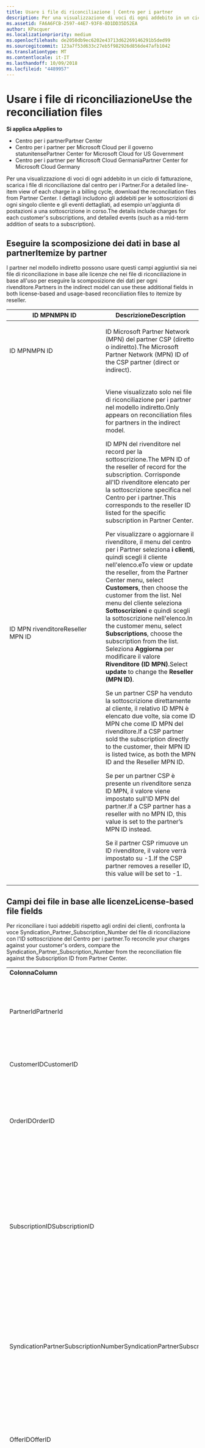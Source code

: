 ```yaml
---
title: Usare i file di riconciliazione | Centro per i partner
description: Per una visualizzazione di voci di ogni addebito in un ciclo di fatturazione, scarica i file di riconciliazione dal centro per i Partner.
ms.assetid: FA6A6FCB-2597-44E7-93F8-8D1DD35D52EA
author: KPacquer
ms.localizationpriority: medium
ms.openlocfilehash: de2050db9ec6202e43713d62269146291b5ded99
ms.sourcegitcommit: 123a7f53d633c27eb5f982926d856de47afb1042
ms.translationtype: MT
ms.contentlocale: it-IT
ms.lasthandoff: 10/09/2018
ms.locfileid: "4489957"
---
```

# <a name="use-the-reconciliation-files"></a><span data-ttu-id="26a93-103">Usare i file di riconciliazione</span><span class="sxs-lookup"><span data-stu-id="26a93-103">Use the reconciliation files</span></span>

**<span data-ttu-id="26a93-104">Si applica a</span><span class="sxs-lookup"><span data-stu-id="26a93-104">Applies to</span></span>**

-  <span data-ttu-id="26a93-105">Centro per i partner</span><span class="sxs-lookup"><span data-stu-id="26a93-105">Partner Center</span></span>
-  <span data-ttu-id="26a93-106">Centro per i partner per Microsoft Cloud per il governo statunitense</span><span class="sxs-lookup"><span data-stu-id="26a93-106">Partner Center for Microsoft Cloud for US Government</span></span>
-  <span data-ttu-id="26a93-107">Centro per i partner per Microsoft Cloud Germania</span><span class="sxs-lookup"><span data-stu-id="26a93-107">Partner Center for Microsoft Cloud Germany</span></span>

<span data-ttu-id="26a93-108">Per una visualizzazione di voci di ogni addebito in un ciclo di fatturazione, scarica i file di riconciliazione dal centro per i Partner.</span><span class="sxs-lookup"><span data-stu-id="26a93-108">For a detailed line-item view of each charge in a billing cycle, download the reconciliation files from Partner Center.</span></span> <span data-ttu-id="26a93-109">I dettagli includono gli addebiti per le sottoscrizioni di ogni singolo cliente e gli eventi dettagliati, ad esempio un'aggiunta di postazioni a una sottoscrizione in corso.</span><span class="sxs-lookup"><span data-stu-id="26a93-109">The details include charges for each customer's subscriptions, and detailed events (such as a mid-term addition of seats to a subscription).</span></span>

## <a href="" id="itemizebypartner"></a><span data-ttu-id="26a93-110">Eseguire la scomposizione dei dati in base al partner</span><span class="sxs-lookup"><span data-stu-id="26a93-110">Itemize by partner</span></span>


<span data-ttu-id="26a93-111">I partner nel modello indiretto possono usare questi campi aggiuntivi sia nei file di riconciliazione in base alle licenze che nei file di riconciliazione in base all'uso per eseguire la scomposizione dei dati per ogni rivenditore.</span><span class="sxs-lookup"><span data-stu-id="26a93-111">Partners in the indirect model can use these additional fields in both license-based and usage-based reconciliation files to itemize by reseller.</span></span>

<table>
<colgroup>
<col width="50%" />
<col width="50%" />
</colgroup>
<thead>
<tr class="header">
<th><span data-ttu-id="26a93-112">ID MPN</span><span class="sxs-lookup"><span data-stu-id="26a93-112">MPN ID</span></span></th>
<th><span data-ttu-id="26a93-113">Descrizione</span><span class="sxs-lookup"><span data-stu-id="26a93-113">Description</span></span></th>
</tr>
</thead>
<tbody>
<tr class="odd">
<td><span data-ttu-id="26a93-114">ID MPN</span><span class="sxs-lookup"><span data-stu-id="26a93-114">MPN ID</span></span></td>
<td><p><span data-ttu-id="26a93-115">ID Microsoft Partner Network (MPN) del partner CSP (diretto o indiretto).</span><span class="sxs-lookup"><span data-stu-id="26a93-115">The Microsoft Partner Network (MPN) ID of the CSP partner (direct or indirect).</span></span></p></td>
</tr>
<tr class="even">
<td><span data-ttu-id="26a93-116">ID MPN rivenditore</span><span class="sxs-lookup"><span data-stu-id="26a93-116">Reseller MPN ID</span></span></td>
<td><p><span data-ttu-id="26a93-117">Viene visualizzato solo nei file di riconciliazione per i partner nel modello indiretto.</span><span class="sxs-lookup"><span data-stu-id="26a93-117">Only appears on reconciliation files for partners in the indirect model.</span></span></p>
<p><span data-ttu-id="26a93-118">ID MPN del rivenditore nel record per la sottoscrizione.</span><span class="sxs-lookup"><span data-stu-id="26a93-118">The MPN ID of the reseller of record for the subscription.</span></span> <span data-ttu-id="26a93-119">Corrisponde all'ID rivenditore elencato per la sottoscrizione specifica nel Centro per i partner.</span><span class="sxs-lookup"><span data-stu-id="26a93-119">This corresponds to the reseller ID listed for the specific subscription in Partner Center.</span></span></p>
<p><span data-ttu-id="26a93-120">Per visualizzare o aggiornare il rivenditore, il menu del centro per i Partner seleziona <strong>i clienti</strong>, quindi scegli il cliente nell'elenco.</span><span class="sxs-lookup"><span data-stu-id="26a93-120">eTo view or update the reseller, from the Partner Center menu, select <strong>Customers</strong>, then choose the customer from the list.</span></span> <span data-ttu-id="26a93-121">Nel menu del cliente seleziona <strong>Sottoscrizioni</strong> e quindi scegli la sottoscrizione nell'elenco.</span><span class="sxs-lookup"><span data-stu-id="26a93-121">In the customer menu, select <strong>Subscriptions</strong>, choose the subscription from the list.</span></span> <span data-ttu-id="26a93-122">Seleziona <strong>Aggiorna</strong> per modificare il valore <strong>Rivenditore (ID MPN)</strong>.</span><span class="sxs-lookup"><span data-stu-id="26a93-122">Select <strong>update</strong> to change the <strong>Reseller (MPN ID)</strong>.</span></span></p>
<p><span data-ttu-id="26a93-123">Se un partner CSP ha venduto la sottoscrizione direttamente al cliente, il relativo ID MPN è elencato due volte, sia come ID MPN che come ID MPN del rivenditore.</span><span class="sxs-lookup"><span data-stu-id="26a93-123">If a CSP partner sold the subscription directly to the customer, their MPN ID is listed twice, as both the MPN ID and the Reseller MPN ID.</span></span></p>
<p><span data-ttu-id="26a93-124">Se per un partner CSP è presente un rivenditore senza ID MPN, il valore viene impostato sull'ID MPN del partner.</span><span class="sxs-lookup"><span data-stu-id="26a93-124">If a CSP partner has a reseller with no MPN ID, this value is set to the partner’s MPN ID instead.</span></span></p>
<p><span data-ttu-id="26a93-125">Se il partner CSP rimuove un ID rivenditore, il valore verrà impostato su -1.</span><span class="sxs-lookup"><span data-stu-id="26a93-125">If the CSP partner removes a reseller ID, this value will be set to -1.</span></span></p></td>
</tr>
</tbody>
</table>

 

## <a href="" id="licensebasedfiles"></a> <span data-ttu-id="26a93-126">Campi dei file in base alle licenze</span><span class="sxs-lookup"><span data-stu-id="26a93-126">License-based file fields</span></span>


<span data-ttu-id="26a93-127">Per riconciliare i tuoi addebiti rispetto agli ordini dei clienti, confronta la voce Syndication\_Partner\_Subscription\_Number del file di riconciliazione con l'ID sottoscrizione del Centro per i partner.</span><span class="sxs-lookup"><span data-stu-id="26a93-127">To reconcile your charges against your customer's orders, compare the Syndication\_Partner\_Subscription\_Number from the reconciliation file against the Subscription ID from Partner Center.</span></span>

<table>
<colgroup>
<col width="33%" />
<col width="33%" />
<col width="33%" />
</colgroup>
<tbody>
<tr class="odd">
<td><strong><span data-ttu-id="26a93-128">Colonna</span><span class="sxs-lookup"><span data-stu-id="26a93-128">Column</span></span></strong></td>
<td><strong><span data-ttu-id="26a93-129">Descrizione</span><span class="sxs-lookup"><span data-stu-id="26a93-129">Description</span></span></strong></td>
<td><strong><span data-ttu-id="26a93-130">Valore di esempio</span><span class="sxs-lookup"><span data-stu-id="26a93-130">Sample Value</span></span></strong></td>
</tr>
<tr class="even">
<td><span data-ttu-id="26a93-131">PartnerId</span><span class="sxs-lookup"><span data-stu-id="26a93-131">PartnerId</span></span></td>
<td><p><span data-ttu-id="26a93-132">Identificatore univoco per un'entità di fatturazione specifica, in formato GUID.</span><span class="sxs-lookup"><span data-stu-id="26a93-132">Unique identifier for a specific billing entity, in GUID format.</span></span> <span data-ttu-id="26a93-133">Non è necessario per la riconciliazione, ma può risultare utile.</span><span class="sxs-lookup"><span data-stu-id="26a93-133">Not required for reconciliation, however may be useful information.</span></span> <span data-ttu-id="26a93-134">È lo stesso per tutte le righe.</span><span class="sxs-lookup"><span data-stu-id="26a93-134">Same in all rows.</span></span></p></td>
<td><span data-ttu-id="26a93-135">8ddd03642-test-test-test-46b58d356b4e</span><span class="sxs-lookup"><span data-stu-id="26a93-135">8ddd03642-test-test-test-46b58d356b4e</span></span></td>
</tr>
<tr class="odd">
<td><span data-ttu-id="26a93-136">CustomerID</span><span class="sxs-lookup"><span data-stu-id="26a93-136">CustomerID</span></span></td>
<td><p><span data-ttu-id="26a93-137">ID Microsoft univoco, in formato GUID, usato per identificare il cliente.</span><span class="sxs-lookup"><span data-stu-id="26a93-137">Unique Microsoft ID, in GUID format, used to identify the customer.</span></span></p></td>
<td><span data-ttu-id="26a93-138">12ABCD34-001A-BCD2-987C-3210ABCD5678</span><span class="sxs-lookup"><span data-stu-id="26a93-138">12ABCD34-001A-BCD2-987C-3210ABCD5678</span></span></td>
</tr>
<tr class="even">
<td><span data-ttu-id="26a93-139">OrderID</span><span class="sxs-lookup"><span data-stu-id="26a93-139">OrderID</span></span></td>
<td><p><span data-ttu-id="26a93-140">Identificatore univoco di un ordine nella piattaforma di fatturazione Microsoft.</span><span class="sxs-lookup"><span data-stu-id="26a93-140">Unique identifier for an order in the Microsoft billing platform.</span></span> <span data-ttu-id="26a93-141">Può essere utile per identificare l'ordine quando viene contattato il supporto tecnico, ma non per la riconciliazione.</span><span class="sxs-lookup"><span data-stu-id="26a93-141">May be useful to identify the order when contacting support but not for reconciliation.</span></span></p></td>
<td><span data-ttu-id="26a93-142">566890604832738111</span><span class="sxs-lookup"><span data-stu-id="26a93-142">566890604832738111</span></span></td>
</tr>
<tr class="odd">
<td><span data-ttu-id="26a93-143">SubscriptionID</span><span class="sxs-lookup"><span data-stu-id="26a93-143">SubscriptionID</span></span></td>
<td><p><span data-ttu-id="26a93-144">Identificatore univoco di una sottoscrizione nella piattaforma di fatturazione Microsoft.</span><span class="sxs-lookup"><span data-stu-id="26a93-144">Unique identifier for a subscription in the Microsoft billing platform.</span></span> <span data-ttu-id="26a93-145">Può essere utile per identificare la sottoscrizione quando viene contattato il supporto tecnico, ma non per la riconciliazione.</span><span class="sxs-lookup"><span data-stu-id="26a93-145">May be useful to identify the subscription when contacting support but not for reconciliation.</span></span></p>
<p><span data-ttu-id="26a93-146">Non corrisponde all'ID sottoscrizione nella console di amministrazione dei partner.</span><span class="sxs-lookup"><span data-stu-id="26a93-146">This is not the same as the Subscription ID on the Partner Admin Console.</span></span> <span data-ttu-id="26a93-147">Vedi Syndication_Partner_Subscription_Number.</span><span class="sxs-lookup"><span data-stu-id="26a93-147">Please see Syndication_Partner_Subscription_Number.</span></span></p></td>
<td><span data-ttu-id="26a93-148">usCBMgAAAAAAAAIA</span><span class="sxs-lookup"><span data-stu-id="26a93-148">usCBMgAAAAAAAAIA</span></span></td>
</tr>
<tr class="even">
<td><span data-ttu-id="26a93-149">SyndicationPartnerSubscriptionNumber</span><span class="sxs-lookup"><span data-stu-id="26a93-149">SyndicationPartnerSubscriptionNumber</span></span></td>
<td><p><span data-ttu-id="26a93-150">Identificatore univoco per le sottoscrizioni.</span><span class="sxs-lookup"><span data-stu-id="26a93-150">Unique identifier for subscriptions.</span></span> <span data-ttu-id="26a93-151">Un cliente può avere più sottoscrizioni per lo stesso piano, quindi questa informazione è importante per l'analisi di un file di riconciliazione.</span><span class="sxs-lookup"><span data-stu-id="26a93-151">A customer can have multiple subscriptions for the same plan, so this is important for reconciliation file analysis.</span></span></p>
<p><span data-ttu-id="26a93-152">Questo campo è associato all'ID sottoscrizione nella console di amministrazione dei partner.</span><span class="sxs-lookup"><span data-stu-id="26a93-152">This field maps to the Subscription ID in the Partner Admin Console.</span></span></p></td>
<td><span data-ttu-id="26a93-153">fb977ab5-test-test-test-24c8d9591708</span><span class="sxs-lookup"><span data-stu-id="26a93-153">fb977ab5-test-test-test-24c8d9591708</span></span></td>
</tr>
<tr class="odd">
<td><span data-ttu-id="26a93-154">OfferID</span><span class="sxs-lookup"><span data-stu-id="26a93-154">OfferID</span></span></td>
<td><p><span data-ttu-id="26a93-155">ID univoco dell'offerta.</span><span class="sxs-lookup"><span data-stu-id="26a93-155">Unique offer ID.</span></span> <span data-ttu-id="26a93-156">ID dell'offerta standard in base al listino prezzi.</span><span class="sxs-lookup"><span data-stu-id="26a93-156">Standard offer ID as per price list.</span></span></p>
<p><span data-ttu-id="26a93-157"><b>Nota</b>: questo valore non corrisponde all'ID dell'offerta dal listino prezzi.</span><span class="sxs-lookup"><span data-stu-id="26a93-157"><b>Note</b>: This value does not match Offer ID from the price list.</span></span> <span data-ttu-id="26a93-158">Vedi DurableOfferID di seguito.</span><span class="sxs-lookup"><span data-stu-id="26a93-158">See DurableOfferID below.</span></span></p></td>
<td><span data-ttu-id="26a93-159">FE616D64-E9A8-40EF-843F-152E9BBEF3D1</span><span class="sxs-lookup"><span data-stu-id="26a93-159">FE616D64-E9A8-40EF-843F-152E9BBEF3D1</span></span></td>
</tr>
<tr class="even">
<td><span data-ttu-id="26a93-160">DurableOfferID</span><span class="sxs-lookup"><span data-stu-id="26a93-160">DurableOfferID</span></span></td>
<td><p><span data-ttu-id="26a93-161">ID dell'offerta durevole univoco, come definito nel listino prezzi.</span><span class="sxs-lookup"><span data-stu-id="26a93-161">Unique durable offer ID, as defined in the price list.</span></span></p>
<p><span data-ttu-id="26a93-162"><b>Nota</b>: questo valore corrisponde all'ID offerta dal listino prezzi.</span><span class="sxs-lookup"><span data-stu-id="26a93-162"><b>Note</b>: This value matches the Offer ID from the price list.</span></span></p></td>
<td><span data-ttu-id="26a93-163">1017D7F3-6D7F-4BFA-BDD8-79BC8F104E0C</span><span class="sxs-lookup"><span data-stu-id="26a93-163">1017D7F3-6D7F-4BFA-BDD8-79BC8F104E0C</span></span></td>
</tr>
<tr class="odd">
<td><span data-ttu-id="26a93-164">OfferName</span><span class="sxs-lookup"><span data-stu-id="26a93-164">OfferName</span></span></td>
<td><p><span data-ttu-id="26a93-165">Nome dell'offerta di servizio acquistata dal cliente, come definito nel listino prezzi.</span><span class="sxs-lookup"><span data-stu-id="26a93-165">The name of the service offering purchased by the customer, as defined in the price list.</span></span></p></td>
<td><span data-ttu-id="26a93-166">Microsoft Office 365 (Piano E3)</span><span class="sxs-lookup"><span data-stu-id="26a93-166">Microsoft Office 365 (Plan E3)</span></span></td>
</tr>
<tr class="even">
<td><span data-ttu-id="26a93-167">SubscriptionStartDate</span><span class="sxs-lookup"><span data-stu-id="26a93-167">SubscriptionStartDate</span></span></td>
<td><p><span data-ttu-id="26a93-168">Data di inizio della sottoscrizione, impostata sul giorno successivo a quello in cui è stato inviato l'ordine.</span><span class="sxs-lookup"><span data-stu-id="26a93-168">The subscription start date, set to the day after the order is submitted.</span></span> <span data-ttu-id="26a93-169">Verificando la data di inizio della sottoscrizione insieme alla data di fine, puoi determinare se il cliente è ancora nel primo anno della sottoscrizione o se la sottoscrizione è stata rinnovata per l'anno successivo.</span><span class="sxs-lookup"><span data-stu-id="26a93-169">By looking at the subscription start date in conjunction with the end date, you can determine if the customer is still within the first year of the subscription or if the subscription has been renewed for the following year.</span></span></p>
<p><span data-ttu-id="26a93-170">L'ora indicata è sempre l'inizio della giornata, le 0:00.</span><span class="sxs-lookup"><span data-stu-id="26a93-170">The time is always the beginning of the day, 0:00.</span></span></p></td>
<td><span data-ttu-id="26a93-171">2/1/2015 0:00</span><span class="sxs-lookup"><span data-stu-id="26a93-171">2/1/2015 0:00</span></span></td>
</tr>
<tr class="odd">
<td><span data-ttu-id="26a93-172">SubscriptionEndDate</span><span class="sxs-lookup"><span data-stu-id="26a93-172">SubscriptionEndDate</span></span></td>
<td><p><span data-ttu-id="26a93-173">Data di fine della sottoscrizione: 12 mesi + x giorni dopo la data di inizio (per allineare con la data di fatturazione del partner) o 12 mesi dalla data di rinnovo.</span><span class="sxs-lookup"><span data-stu-id="26a93-173">The subscription end date: 12 months + x days after start date (to align with partner billing date) or 12 months from renewal date.</span></span></p>
<p><span data-ttu-id="26a93-174">In fase di rinnovo, i prezzi vengono aggiornati rispetto al listino prezzi corrente.</span><span class="sxs-lookup"><span data-stu-id="26a93-174">At renewal, prices are updated to the current price list.</span></span> <span data-ttu-id="26a93-175">È possibile che venga richiesta una comunicazione con il cliente prima del rinnovo automatico.</span><span class="sxs-lookup"><span data-stu-id="26a93-175">Customer communication may be required in advance of automated renewal.</span></span></p>
<p><span data-ttu-id="26a93-176">L'ora indicata è sempre l'inizio della giornata, le 0:00.</span><span class="sxs-lookup"><span data-stu-id="26a93-176">The time is always the beginning of the day, 0:00.</span></span></p></td>
<td><span data-ttu-id="26a93-177">2/1/2015 0:00</span><span class="sxs-lookup"><span data-stu-id="26a93-177">2/1/2015 0:00</span></span></td>
</tr>
<tr class="even">
<td><span data-ttu-id="26a93-178">ChargeStartDate</span><span class="sxs-lookup"><span data-stu-id="26a93-178">ChargeStartDate</span></span></td>
<td><p><span data-ttu-id="26a93-179">Giorno di inizio degli addebiti.</span><span class="sxs-lookup"><span data-stu-id="26a93-179">Start day of the charges.</span></span></p>
<p><span data-ttu-id="26a93-180">Quando un cliente cambia il numero di postazioni, questo valore viene usato per calcolare gli addebiti per giorno (calcolo proporzionale).</span><span class="sxs-lookup"><span data-stu-id="26a93-180">When a customer changes seat numbers, this number is used to calculate per-day (pro-rata) charges.</span></span></p>
<p><span data-ttu-id="26a93-181">L'ora indicata è sempre l'inizio della giornata, le 0:00.</span><span class="sxs-lookup"><span data-stu-id="26a93-181">The time is always the beginning of the day, 0:00.</span></span></p></td>
<td><span data-ttu-id="26a93-182">2/1/2015 0:00</span><span class="sxs-lookup"><span data-stu-id="26a93-182">2/1/2015 0:00</span></span></td>
</tr>
<tr class="odd">
<td><span data-ttu-id="26a93-183">ChargeEndDate</span><span class="sxs-lookup"><span data-stu-id="26a93-183">ChargeEndDate</span></span></td>
<td><p><span data-ttu-id="26a93-184">Giorno di fine degli addebiti.</span><span class="sxs-lookup"><span data-stu-id="26a93-184">End day of the charges.</span></span></p>
<p><span data-ttu-id="26a93-185">Quando un cliente cambia il numero di postazioni, questo valore viene usato per calcolare gli addebiti per giorno (calcolo proporzionale).</span><span class="sxs-lookup"><span data-stu-id="26a93-185">When a customer changes seat numbers, this number is used to calculate per-day (pro-rata) charges.</span></span></p>
<p><span data-ttu-id="26a93-186">L'ora indicata è sempre la fine della giornata, le 23:59.</span><span class="sxs-lookup"><span data-stu-id="26a93-186">The time is always the end of the day, 23:59.</span></span></p></td>
<td><span data-ttu-id="26a93-187">2/28/2015 23:59</span><span class="sxs-lookup"><span data-stu-id="26a93-187">2/28/2015 23:59</span></span></td>
</tr>
<tr class="even">
<td><span data-ttu-id="26a93-188">ChargeType</span><span class="sxs-lookup"><span data-stu-id="26a93-188">ChargeType</span></span></td>
<td><p><span data-ttu-id="26a93-189">Tipo di addebito o rettifica.</span><span class="sxs-lookup"><span data-stu-id="26a93-189">The type of charge or adjustment.</span></span> <span data-ttu-id="26a93-190">Vedi <a href="#charge_types">Mapping degli addebiti tra una fattura e il file di riconciliazione</a></span><span class="sxs-lookup"><span data-stu-id="26a93-190">See <a href="#charge_types">Mapping charges between an invoice and the reconciliation file</a></span></span></p></td>
<td><p><span data-ttu-id="26a93-191">Vedi <a href="#charge_types">Mapping degli addebiti tra una fattura e il file di riconciliazione</a></span><span class="sxs-lookup"><span data-stu-id="26a93-191">See <a href="#charge_types">Mapping charges between an invoice and the reconciliation file</a></span></span></p></td>
</tr>
<tr class="odd">
<td><span data-ttu-id="26a93-192">UnitPrice</span><span class="sxs-lookup"><span data-stu-id="26a93-192">UnitPrice</span></span></td>
<td><p><span data-ttu-id="26a93-193">Prezzo per postazione, come pubblicato nel listino prezzi al momento dell'acquisto.</span><span class="sxs-lookup"><span data-stu-id="26a93-193">Price per seat, as published in the pricelist at the time of purchase.</span></span> <span data-ttu-id="26a93-194">Verifica che corrisponda alle informazioni archiviate nel tuo sistema di fatturazione durante la riconciliazione.</span><span class="sxs-lookup"><span data-stu-id="26a93-194">Ensure this matches the information stored in your billing system during reconciliation.</span></span></p></td>
<td><span data-ttu-id="26a93-195">6.82</span><span class="sxs-lookup"><span data-stu-id="26a93-195">6.82</span></span></td>
</tr>
<tr class="even">
<td><span data-ttu-id="26a93-196">Quantity</span><span class="sxs-lookup"><span data-stu-id="26a93-196">Quantity</span></span></td>
<td><p><span data-ttu-id="26a93-197">Numero di postazioni.</span><span class="sxs-lookup"><span data-stu-id="26a93-197">Number of seats.</span></span> <span data-ttu-id="26a93-198">Verifica che corrisponda alle informazioni archiviate nel tuo sistema di fatturazione durante la riconciliazione.</span><span class="sxs-lookup"><span data-stu-id="26a93-198">Ensure this matches the information stored in your billing system during reconciliation.</span></span></p></td>
<td><span data-ttu-id="26a93-199">2</span><span class="sxs-lookup"><span data-stu-id="26a93-199">2</span></span></td>
</tr>
<tr class="odd">
<td><span data-ttu-id="26a93-200">Amount</span><span class="sxs-lookup"><span data-stu-id="26a93-200">Amount</span></span></td>
<td><p><span data-ttu-id="26a93-201">Prezzo totale per la quantità.</span><span class="sxs-lookup"><span data-stu-id="26a93-201">Total of price for quantity.</span></span> <span data-ttu-id="26a93-202">Utile per verificare che il calcolo dell'importo corrisponda al calcolo del prezzo per i clienti.</span><span class="sxs-lookup"><span data-stu-id="26a93-202">Useful to check that the amount calculation matches how you calculate this for your customers.</span></span></p></td>
<td><span data-ttu-id="26a93-203">13.32</span><span class="sxs-lookup"><span data-stu-id="26a93-203">13.32</span></span></td>
</tr>
<tr class="even">
<td><span data-ttu-id="26a93-204">TotalOtherDiscount</span><span class="sxs-lookup"><span data-stu-id="26a93-204">TotalOtherDiscount</span></span></td>
<td><p><span data-ttu-id="26a93-205">Importo dello sconto applicato a questi addebiti.</span><span class="sxs-lookup"><span data-stu-id="26a93-205">Amount of discount applied to these charges.</span></span> <span data-ttu-id="26a93-206">IUR o le nuove sottoscrizioni idonee per un incentivo contengono anche un importo di sconto in questa colonna.</span><span class="sxs-lookup"><span data-stu-id="26a93-206">IUR or new subscriptions eligible for an incentive will also contain a discount amount in this column.</span></span></p></td>
<td><span data-ttu-id="26a93-207">2.32</span><span class="sxs-lookup"><span data-stu-id="26a93-207">2.32</span></span></td>
</tr>
<tr class="odd">
<td><span data-ttu-id="26a93-208">Subtotal</span><span class="sxs-lookup"><span data-stu-id="26a93-208">Subtotal</span></span></td>
<td><p><span data-ttu-id="26a93-209">Totale al lordo delle imposte.</span><span class="sxs-lookup"><span data-stu-id="26a93-209">Total before tax.</span></span> <span data-ttu-id="26a93-210">Verifica che il subtotale corrisponda al totale previsto, in caso di sconto.</span><span class="sxs-lookup"><span data-stu-id="26a93-210">Checks that your subtotal matches your expected total, in case of a discount.</span></span></p></td>
<td><span data-ttu-id="26a93-211">11</span><span class="sxs-lookup"><span data-stu-id="26a93-211">11</span></span></td>
</tr>
<tr class="even">
<td><span data-ttu-id="26a93-212">Tax</span><span class="sxs-lookup"><span data-stu-id="26a93-212">Tax</span></span></td>
<td><p><span data-ttu-id="26a93-213">Importo totale delle imposte, in base alle leggi vigenti a livello locale e alle circostanze specifiche.</span><span class="sxs-lookup"><span data-stu-id="26a93-213">Tax amount charge, based on your market's tax rules and specific circumstances.</span></span></p></td>
<td><span data-ttu-id="26a93-214">0</span><span class="sxs-lookup"><span data-stu-id="26a93-214">0</span></span></td>
</tr>
<tr class="odd">
<td><span data-ttu-id="26a93-215">TotalForCustomer</span><span class="sxs-lookup"><span data-stu-id="26a93-215">TotalForCustomer</span></span></td>
<td><p><span data-ttu-id="26a93-216">Totale al netto delle imposte.</span><span class="sxs-lookup"><span data-stu-id="26a93-216">Total after tax.</span></span> <span data-ttu-id="26a93-217">Verifica se nella fattura sono addebitate imposte.</span><span class="sxs-lookup"><span data-stu-id="26a93-217">Checks if you are charged tax in the invoice.</span></span></p></td>
<td><span data-ttu-id="26a93-218">11</span><span class="sxs-lookup"><span data-stu-id="26a93-218">11</span></span></td>
</tr>
<tr class="even">
<td><span data-ttu-id="26a93-219">Currency</span><span class="sxs-lookup"><span data-stu-id="26a93-219">Currency</span></span></td>
<td><p><span data-ttu-id="26a93-220">Tipo di valuta.</span><span class="sxs-lookup"><span data-stu-id="26a93-220">Currency type.</span></span> <span data-ttu-id="26a93-221">Ogni entità di fatturazione ha una sola valuta.</span><span class="sxs-lookup"><span data-stu-id="26a93-221">Each billing entity has only one currency.</span></span> <span data-ttu-id="26a93-222">Verifica quando viene emessa la prima fattura e dopo qualsiasi aggiornamento importante della piattaforma di fatturazione.</span><span class="sxs-lookup"><span data-stu-id="26a93-222">Check that it matches your first invoice and then after any major billing platform update.</span></span></p></td>
<td><span data-ttu-id="26a93-223">EUR</span><span class="sxs-lookup"><span data-stu-id="26a93-223">EUR</span></span></td>
</tr>
<tr class="odd">
<td><span data-ttu-id="26a93-224">CustomerName</span><span class="sxs-lookup"><span data-stu-id="26a93-224">CustomerName</span></span></td>
<td><p><span data-ttu-id="26a93-225">Nome dell'organizzazione del cliente registrato nel Centro per i partner.</span><span class="sxs-lookup"><span data-stu-id="26a93-225">Customer's organization name as reported in Partner Center.</span></span> <span data-ttu-id="26a93-226">Molto importante per la riconciliazione della fattura con le informazioni di sistema.</span><span class="sxs-lookup"><span data-stu-id="26a93-226">This is very important for reconciling the invoice with your system information.</span></span></p></td>
<td><span data-ttu-id="26a93-227">Cliente di prova A</span><span class="sxs-lookup"><span data-stu-id="26a93-227">Test Customer A</span></span></td>
</tr>
<tr class="even">
<td><span data-ttu-id="26a93-228">MPNID</span><span class="sxs-lookup"><span data-stu-id="26a93-228">MPNID</span></span></td>
<td><p><span data-ttu-id="26a93-229">ID MPN del partner CSP</span><span class="sxs-lookup"><span data-stu-id="26a93-229">MPN ID of the CSP partner</span></span></p></td>
<td><span data-ttu-id="26a93-230">4390934</span><span class="sxs-lookup"><span data-stu-id="26a93-230">4390934</span></span></td>
</tr>
<tr class="odd">
<td><span data-ttu-id="26a93-231">ResellerMPNID</span><span class="sxs-lookup"><span data-stu-id="26a93-231">ResellerMPNID</span></span></td>
<td><p><span data-ttu-id="26a93-232">ID MPN del rivenditore nel record per la sottoscrizione.</span><span class="sxs-lookup"><span data-stu-id="26a93-232">MPN ID of the reseller of record for the subscription.</span></span> <span data-ttu-id="26a93-233">Vedi [Eseguire la scomposizione dei dati in base al partner](#itemizebypartner).</span><span class="sxs-lookup"><span data-stu-id="26a93-233">See [Itemize by partner](#itemizebypartner).</span></span></p></td>
<td><span data-ttu-id="26a93-234">4390934</span><span class="sxs-lookup"><span data-stu-id="26a93-234">4390934</span></span></td>
</tr>
<tr class="even">
<td><span data-ttu-id="26a93-235">DomainName</span><span class="sxs-lookup"><span data-stu-id="26a93-235">DomainName</span></span></td>
<td><p><span data-ttu-id="26a93-236">Nome di dominio del cliente, usato per identificare il cliente.</span><span class="sxs-lookup"><span data-stu-id="26a93-236">Customer's domain name, used to help identify the customer.</span></span> <span data-ttu-id="26a93-237">Questo campo potrebbe risultare vuoto fino al secondo ciclo di fatturazione.</span><span class="sxs-lookup"><span data-stu-id="26a93-237">This field may appear blank until the second billing cycle.</span></span></p></td>
<td><span data-ttu-id="26a93-238">example.onmicrosoft.com</span><span class="sxs-lookup"><span data-stu-id="26a93-238">example.onmicrosoft.com</span></span></td>
</tr>
<tr class="odd">
<td><span data-ttu-id="26a93-239">SubscriptionName</span><span class="sxs-lookup"><span data-stu-id="26a93-239">SubscriptionName</span></span></td>
<td><p><span data-ttu-id="26a93-240">Nome alternativo della sottoscrizione.</span><span class="sxs-lookup"><span data-stu-id="26a93-240">Subscription nickname.</span></span> <span data-ttu-id="26a93-241">Se non viene specificato alcun nome alternativo, il Centro per i partner usa l'OfferName.</span><span class="sxs-lookup"><span data-stu-id="26a93-241">If no nickname is specified, Partner Center uses the OfferName.</span></span></p></td>
<td><span data-ttu-id="26a93-242">PROGETTO ONLINE</span><span class="sxs-lookup"><span data-stu-id="26a93-242">PROJECT ONLINE</span></span></td>
</tr>
<tr class="even">
<td><span data-ttu-id="26a93-243">SubscriptionDescription</span><span class="sxs-lookup"><span data-stu-id="26a93-243">SubscriptionDescription</span></span></td>
<td><p><span data-ttu-id="26a93-244">Nome dell'offerta di servizio acquistata dal cliente, come definito nel listino prezzi.</span><span class="sxs-lookup"><span data-stu-id="26a93-244">The name of the service offering purchased by the customer, as defined in the price list.</span></span> <span data-ttu-id="26a93-245">Questo è un campo identico a Nome offerta.</span><span class="sxs-lookup"><span data-stu-id="26a93-245">(This is an identical field to Offer name).</span></span></p></td>
<td><span data-ttu-id="26a93-246">PROGETTO PREMIUM ONLINE SENZA CLIENTE PROGETTO</span><span class="sxs-lookup"><span data-stu-id="26a93-246">PROJECT ONLINE PREMIUM WITHOUT PROJECT CLIENT</span></span></td>
</tr>
</tbody>
</table>


## <a href="" id="usagebasedfiles"></a><span data-ttu-id="26a93-247">Campi dei file in base all'uso</span><span class="sxs-lookup"><span data-stu-id="26a93-247">Usage-based file fields</span></span>


<span data-ttu-id="26a93-248">Per riconciliare i tuoi addebiti in base all'uso da parte dei clienti, confronta i campi ResellerID/ResellerName/ResellerBillableAccount del file di riconciliazione con il nome del cliente e l'ID sottoscrizione del Centro per i partner.</span><span class="sxs-lookup"><span data-stu-id="26a93-248">To reconcile your charges against your customer's usage, compare the ResellerID/ResellerName/ResellerBillableAccount from the reconciliation file, the customer name, and the Subscription ID from Partner Center.</span></span>

<span data-ttu-id="26a93-249">I campi seguenti illustrano quali servizi sono stati usati e la tariffa.</span><span class="sxs-lookup"><span data-stu-id="26a93-249">The following fields explain which services were used and the rate.</span></span>

<table>
<colgroup>
<col width="33%" />
<col width="33%" />
<col width="33%" />
</colgroup>
<tbody>
<tr class="odd">
<td><strong><span data-ttu-id="26a93-250">Colonna</span><span class="sxs-lookup"><span data-stu-id="26a93-250">Column</span></span></strong></td>
<td><strong><span data-ttu-id="26a93-251">Descrizione</span><span class="sxs-lookup"><span data-stu-id="26a93-251">Description</span></span></strong></td>
<td><strong><span data-ttu-id="26a93-252">Valore di esempio</span><span class="sxs-lookup"><span data-stu-id="26a93-252">Sample value</span></span></strong></td>
</tr>
<tr class="even">
<td><span data-ttu-id="26a93-253">PartnerID</span><span class="sxs-lookup"><span data-stu-id="26a93-253">PartnerID</span></span></td>
<td><p><span data-ttu-id="26a93-254">ID del partner, in formato GUID.</span><span class="sxs-lookup"><span data-stu-id="26a93-254">Partner ID, in GUID format.</span></span></p></td>
<td><span data-ttu-id="26a93-255">DA41BC5F-C52D-4464-8A8D-8C8DCC43503B</span><span class="sxs-lookup"><span data-stu-id="26a93-255">DA41BC5F-C52D-4464-8A8D-8C8DCC43503B</span></span></td>
</tr>
<tr class="odd">
<td><span data-ttu-id="26a93-256">PartnerName</span><span class="sxs-lookup"><span data-stu-id="26a93-256">PartnerName</span></span></td>
<td><p><span data-ttu-id="26a93-257">Nome partner.</span><span class="sxs-lookup"><span data-stu-id="26a93-257">Partner Name.</span></span></p></td>
<td><span data-ttu-id="26a93-258">Acme Incorporated</span><span class="sxs-lookup"><span data-stu-id="26a93-258">Acme Incorporated</span></span></td>
</tr>
<tr class="even">
<td><span data-ttu-id="26a93-259">PartnerBillableAccountID</span><span class="sxs-lookup"><span data-stu-id="26a93-259">PartnerBillableAccountID</span></span></td>
<td><p><span data-ttu-id="26a93-260">ID account partner.</span><span class="sxs-lookup"><span data-stu-id="26a93-260">Partner Account ID.</span></span></p></td>
<td><span data-ttu-id="26a93-261">1010578050</span><span class="sxs-lookup"><span data-stu-id="26a93-261">1010578050</span></span></td>
</tr>
<tr class="odd">
<td><span data-ttu-id="26a93-262">CustomerName</span><span class="sxs-lookup"><span data-stu-id="26a93-262">CustomerName</span></span></td>
<td><p><span data-ttu-id="26a93-263">Nome dell'organizzazione del cliente registrato nel Centro per i partner.</span><span class="sxs-lookup"><span data-stu-id="26a93-263">Customer's organization name as reported in Partner Center.</span></span> <span data-ttu-id="26a93-264">Molto importante per la riconciliazione della fattura con le informazioni di sistema.</span><span class="sxs-lookup"><span data-stu-id="26a93-264">This is very important for reconciling the invoice with your system information.</span></span></p></td>
<td><span data-ttu-id="26a93-265">Cliente di prova A</span><span class="sxs-lookup"><span data-stu-id="26a93-265">Test Customer A</span></span></td>
</tr>
<tr class="even">
<td><span data-ttu-id="26a93-266">MPNID</span><span class="sxs-lookup"><span data-stu-id="26a93-266">MPNID</span></span></td>
<td><p><span data-ttu-id="26a93-267">ID MPN del partner CSP.</span><span class="sxs-lookup"><span data-stu-id="26a93-267">MPN ID of the CSP partner.</span></span></p></td>
<td><span data-ttu-id="26a93-268">4390934</span><span class="sxs-lookup"><span data-stu-id="26a93-268">4390934</span></span></td>
</tr>
<tr class="odd">
<td><span data-ttu-id="26a93-269">ResellerMPNID</span><span class="sxs-lookup"><span data-stu-id="26a93-269">ResellerMPNID</span></span></td>
<td><p><span data-ttu-id="26a93-270">ID MPN del rivenditore nel record per la sottoscrizione.</span><span class="sxs-lookup"><span data-stu-id="26a93-270">MPN ID of the reseller of record for the subscription.</span></span> <span data-ttu-id="26a93-271">Vedi [Eseguire la scomposizione dei dati in base al partner](#itemizebypartner).</span><span class="sxs-lookup"><span data-stu-id="26a93-271">See [Itemize by partner](#itemizebypartner).</span></span></p></td>
<td><span data-ttu-id="26a93-272">4390934</span><span class="sxs-lookup"><span data-stu-id="26a93-272">4390934</span></span></td>
</tr>
<tr class="even">
<td><span data-ttu-id="26a93-273">InvoiceNumber</span><span class="sxs-lookup"><span data-stu-id="26a93-273">InvoiceNumber</span></span></td>
<td><p><span data-ttu-id="26a93-274">Numero di fattura in cui viene visualizzata la transazione specificata.</span><span class="sxs-lookup"><span data-stu-id="26a93-274">Invoice number where the specified transaction appears.</span></span></p></td>
<td><span data-ttu-id="26a93-275">D020001IVK</span><span class="sxs-lookup"><span data-stu-id="26a93-275">D020001IVK</span></span></td>
</tr>
<tr class="odd">
<td><span data-ttu-id="26a93-276">ChargeStartDate</span><span class="sxs-lookup"><span data-stu-id="26a93-276">ChargeStartDate</span></span></td>
<td><p><span data-ttu-id="26a93-277">Data di inizio del ciclo di fatturazione, ad eccezione di quando sono presenti date riferite a dati di utilizzo latenti non addebitati in precedenza (dal ciclo di fatturazione precedente).</span><span class="sxs-lookup"><span data-stu-id="26a93-277">Start date of billing cycle except when presenting dates of previously uncharged latent usage data (from previous bill cycle).</span></span></p>
<p><span data-ttu-id="26a93-278">L'ora indicata è sempre l'inizio della giornata, le 0:00.</span><span class="sxs-lookup"><span data-stu-id="26a93-278">The time is always the beginning of the day, 0:00.</span></span></p></td>
<td><span data-ttu-id="26a93-279">2/1/2014 0:00</span><span class="sxs-lookup"><span data-stu-id="26a93-279">2/1/2014 0:00</span></span></td>
</tr>
<tr class="even">
<td><span data-ttu-id="26a93-280">ChargeEndDate</span><span class="sxs-lookup"><span data-stu-id="26a93-280">ChargeEndDate</span></span></td>
<td><p><span data-ttu-id="26a93-281">Data di fine del ciclo di fatturazione, ad eccezione di quando sono presenti date riferite a dati di utilizzo latenti non addebitati in precedenza (dal ciclo di fatturazione precedente).</span><span class="sxs-lookup"><span data-stu-id="26a93-281">End date of billing cycle except when presenting dates of previously uncharged latent usage data (from previous bill cycle).</span></span></p>
<p><span data-ttu-id="26a93-282">L'ora indicata è sempre la fine della giornata, le 23:59.</span><span class="sxs-lookup"><span data-stu-id="26a93-282">The time is always the end of the day, 23:59.</span></span></p></td>
<td><span data-ttu-id="26a93-283">2/28/2014 23:59</span><span class="sxs-lookup"><span data-stu-id="26a93-283">2/28/2014 23:59</span></span></td>
</tr>
<tr class="odd">
<td><span data-ttu-id="26a93-284">SubscriptionID</span><span class="sxs-lookup"><span data-stu-id="26a93-284">SubscriptionID</span></span></td>
<td><p><span data-ttu-id="26a93-285">Identificatore univoco di una sottoscrizione nella piattaforma di fatturazione Microsoft.</span><span class="sxs-lookup"><span data-stu-id="26a93-285">Unique identifier for a subscription in the Microsoft billing platform.</span></span> <span data-ttu-id="26a93-286">Può essere utile per identificare la sottoscrizione quando viene contattato il supporto tecnico, ma non per la riconciliazione.</span><span class="sxs-lookup"><span data-stu-id="26a93-286">May be useful to identify the subscription when contacting support but not for reconciliation.</span></span></p>
<p><span data-ttu-id="26a93-287">Non corrisponde all'ID sottoscrizione nella console di amministrazione dei partner.</span><span class="sxs-lookup"><span data-stu-id="26a93-287">This is not the same as the Subscription ID on the Partner Admin Console.</span></span></p></td>
<td><span data-ttu-id="26a93-288">usCBMgAAAAAAAAIA</span><span class="sxs-lookup"><span data-stu-id="26a93-288">usCBMgAAAAAAAAIA</span></span></td>
</tr>
<tr class="even">
<td><span data-ttu-id="26a93-289">SubscriptionName</span><span class="sxs-lookup"><span data-stu-id="26a93-289">SubscriptionName</span></span></td>
<td><p><span data-ttu-id="26a93-290">Nome alternativo dell'offerta di servizio.</span><span class="sxs-lookup"><span data-stu-id="26a93-290">Nickname of the service offering.</span></span></p></td>
<td><span data-ttu-id="26a93-291">Microsoft Azure</span><span class="sxs-lookup"><span data-stu-id="26a93-291">Microsoft Azure</span></span></td>
</tr>
<tr class="odd">
<td><span data-ttu-id="26a93-292">SubscriptionDescription</span><span class="sxs-lookup"><span data-stu-id="26a93-292">SubscriptionDescription</span></span></td>
<td><p><span data-ttu-id="26a93-293">Line-of-business dell'offerta di servizio</span><span class="sxs-lookup"><span data-stu-id="26a93-293">Line of business of the service offering</span></span></p></td>
<td><span data-ttu-id="26a93-294">Microsoft Azure</span><span class="sxs-lookup"><span data-stu-id="26a93-294">Microsoft Azure</span></span></td>
</tr>
<tr class="even">
<td><span data-ttu-id="26a93-295">OrderID</span><span class="sxs-lookup"><span data-stu-id="26a93-295">OrderID</span></span></td>
<td><p><span data-ttu-id="26a93-296">Identificatore univoco di un ordine nella piattaforma di fatturazione Microsoft.</span><span class="sxs-lookup"><span data-stu-id="26a93-296">Unique identifier for an order in the Microsoft billing platform.</span></span> <span data-ttu-id="26a93-297">Può essere utile per identificare la sottoscrizione quando viene contattato il supporto tecnico, ma non per la riconciliazione.</span><span class="sxs-lookup"><span data-stu-id="26a93-297">May be useful to identify the subscription when contacting support but not for reconciliation.</span></span></p></td>
<td><span data-ttu-id="26a93-298">566890604832738111</span><span class="sxs-lookup"><span data-stu-id="26a93-298">566890604832738111</span></span></td>
</tr>
<tr class="odd">
<td><span data-ttu-id="26a93-299">ServiceName</span><span class="sxs-lookup"><span data-stu-id="26a93-299">ServiceName</span></span></td>
<td><p><span data-ttu-id="26a93-300">Nome del servizio di Azure in questione.</span><span class="sxs-lookup"><span data-stu-id="26a93-300">The name of the Azure service in question.</span></span></p></td>
<td><span data-ttu-id="26a93-301">MACCHINE VIRTUALI</span><span class="sxs-lookup"><span data-stu-id="26a93-301">VIRTUAL MACHINES</span></span></td>
</tr>
<tr class="even">
<td><span data-ttu-id="26a93-302">ServiceType</span><span class="sxs-lookup"><span data-stu-id="26a93-302">ServiceType</span></span></td>
<td><p><span data-ttu-id="26a93-303">Tipo specifico di servizio di Microsoft Azure.</span><span class="sxs-lookup"><span data-stu-id="26a93-303">The specific type of Windows Azure service.</span></span></p></td>
<td><ul>
<li><span data-ttu-id="26a93-304">Service Bus – Individual o Pack</span><span class="sxs-lookup"><span data-stu-id="26a93-304">Service Bus – Individual or Pack</span></span></li>
<li><span data-ttu-id="26a93-305">SQL Azure database – Business o Web Edition</span><span class="sxs-lookup"><span data-stu-id="26a93-305">SQL Azure database – Business or Web Edition</span></span></li>
</ul></td>
</tr>
<tr class="odd">
<td><span data-ttu-id="26a93-306">ResourceGUID</span><span class="sxs-lookup"><span data-stu-id="26a93-306">ResourceGUID</span></span></td>
<td><p><span data-ttu-id="26a93-307">Identificatore univoco specifico per l'intera struttura di prezzi e dati di servizio.</span><span class="sxs-lookup"><span data-stu-id="26a93-307">Specific unique identifier for all the service data and pricing structure.</span></span></p></td>
<td><span data-ttu-id="26a93-308">DA41BC5F-C52D-4464-8A8D-8C8DCC43503B</span><span class="sxs-lookup"><span data-stu-id="26a93-308">DA41BC5F-C52D-4464-8A8D-8C8DCC43503B</span></span></td>
</tr>
<tr class="even">
<td><span data-ttu-id="26a93-309">Resource Name</span><span class="sxs-lookup"><span data-stu-id="26a93-309">Resource Name</span></span></td>
<td><p><span data-ttu-id="26a93-310">Nome della risorsa Azure.</span><span class="sxs-lookup"><span data-stu-id="26a93-310">The name of the Azure resource.</span></span></p></td>
<td><ul>
<li><span data-ttu-id="26a93-311">Data Transfer In (GB)</span><span class="sxs-lookup"><span data-stu-id="26a93-311">Data Transfer In (GB)</span></span></li>
<li><span data-ttu-id="26a93-312">Data Transfer Out (GB)</span><span class="sxs-lookup"><span data-stu-id="26a93-312">Data Transfer Out (GB)</span></span></li>
</ul></td>
</tr>
<tr class="odd">
<td><span data-ttu-id="26a93-313">Region</span><span class="sxs-lookup"><span data-stu-id="26a93-313">Region</span></span></td>
<td><p><span data-ttu-id="26a93-314">Area geografica a cui si applica l'uso.</span><span class="sxs-lookup"><span data-stu-id="26a93-314">The region the usage applies to.</span></span> <span data-ttu-id="26a93-315">Usata principalmente per assegnare le tariffe ai trasferimenti di dati, che variano in base all'area geografica.</span><span class="sxs-lookup"><span data-stu-id="26a93-315">Primarily used to assign rates to data transfers, as rates vary by region.</span></span></p></td>
<td><span data-ttu-id="26a93-316">Asia Pacifico, Europa, America Latina, America del Nord</span><span class="sxs-lookup"><span data-stu-id="26a93-316">Asia Pacific, Europe, Latin America, North America</span></span></td>
</tr>
<tr class="even">
<td><span data-ttu-id="26a93-317">SKU</span><span class="sxs-lookup"><span data-stu-id="26a93-317">SKU</span></span></td>
<td><p><span data-ttu-id="26a93-318">Identificatore univoco MSFT per l'offerta</span><span class="sxs-lookup"><span data-stu-id="26a93-318">MSFT unique identifier for offer</span></span></p></td>
<td><span data-ttu-id="26a93-319">7UD-00001</span><span class="sxs-lookup"><span data-stu-id="26a93-319">7UD-00001</span></span></td>
</tr>
<tr class="odd">
<td><p><span data-ttu-id="26a93-320">DetailLineItemId</span><span class="sxs-lookup"><span data-stu-id="26a93-320">DetailLineItemId</span></span></p></td>
<td><p><span data-ttu-id="26a93-321">ID e quantità per specificare nel dettaglio le diverse tariffe relative a un servizio o una risorsa in un determinato periodo di fatturazione.</span><span class="sxs-lookup"><span data-stu-id="26a93-321">An ID and quantity for itemizing the different rates for a service or resource in a given billing period.</span></span> <span data-ttu-id="26a93-322">Per le tariffe suddivise in livelli di Azure, potrebbe essere applicata una tariffa fino a una determinata quantità di unità fatturabili e una tariffa diversa da lì in poi.</span><span class="sxs-lookup"><span data-stu-id="26a93-322">For Azure tiered rating, there may be one rate up to a certain quantity of billable units, then a different rate after that.</span></span></p></td>
<td><span data-ttu-id="26a93-323">1</span><span class="sxs-lookup"><span data-stu-id="26a93-323">1</span></span></td>
</tr>
<tr class="even">
<td><span data-ttu-id="26a93-324">ConsumedQuantity</span><span class="sxs-lookup"><span data-stu-id="26a93-324">ConsumedQuantity</span></span></td>
<td><p><span data-ttu-id="26a93-325">La quantità di servizio usata (ore, GB e così via) durante il periodo di reporting.</span><span class="sxs-lookup"><span data-stu-id="26a93-325">The amount of service consumed (hours, GB, etc.) during the reporting period.</span></span></p>
<p><span data-ttu-id="26a93-326">Include anche gli utilizzi non fatturati relativi a periodi di reporting precedenti.</span><span class="sxs-lookup"><span data-stu-id="26a93-326">Also includes any unbilled usage from previous reporting periods.</span></span></p></td>
<td><span data-ttu-id="26a93-327">11</span><span class="sxs-lookup"><span data-stu-id="26a93-327">11</span></span></td>
</tr>
<tr class="odd">
<td><span data-ttu-id="26a93-328">IncludedQuantity</span><span class="sxs-lookup"><span data-stu-id="26a93-328">IncludedQuantity</span></span></td>
<td><p><span data-ttu-id="26a93-329">Unità incluse nell'ambito dell'offerta.</span><span class="sxs-lookup"><span data-stu-id="26a93-329">Units included as part of the offer.</span></span> <span data-ttu-id="26a93-330">In genere non presente in CSP.</span><span class="sxs-lookup"><span data-stu-id="26a93-330">Not typically present in CSP.</span></span></p></td>
<td><span data-ttu-id="26a93-331">0</span><span class="sxs-lookup"><span data-stu-id="26a93-331">0</span></span></td>
</tr>
<tr class="even">
<td><p><span data-ttu-id="26a93-332">OverageQuantity</span><span class="sxs-lookup"><span data-stu-id="26a93-332">OverageQuantity</span></span></p></td>
<td><p><span data-ttu-id="26a93-333">Unità non incluse nell'ambito dell'offerta, che devono essere corrisposte dal partner.</span><span class="sxs-lookup"><span data-stu-id="26a93-333">Units not included as part of the offer, that must be paid for by the partner.</span></span></p>
<p><span data-ttu-id="26a93-334">Uguale a ConsumedQuantity - IncludedQuantity.</span><span class="sxs-lookup"><span data-stu-id="26a93-334">Equal to the ConsumedQuantity - IncludedQuantity.</span></span></p></td>
<td><span data-ttu-id="26a93-335">11</span><span class="sxs-lookup"><span data-stu-id="26a93-335">11</span></span></td>
</tr>
<tr class="odd">
<td><span data-ttu-id="26a93-336">ListPrice</span><span class="sxs-lookup"><span data-stu-id="26a93-336">ListPrice</span></span></td>
<td><p><span data-ttu-id="26a93-337">Prezzo di offerta in vigore alla data di inizio della sottoscrizione.</span><span class="sxs-lookup"><span data-stu-id="26a93-337">Offer price in effect at subscription start date.</span></span></p></td>
<td><span data-ttu-id="26a93-338">$0.0808</span><span class="sxs-lookup"><span data-stu-id="26a93-338">$0.0808</span></span></td>
</tr>
<tr class="even">
<td><span data-ttu-id="26a93-339">PretaxCharges</span><span class="sxs-lookup"><span data-stu-id="26a93-339">PretaxCharges</span></span></td>
<td><p><span data-ttu-id="26a93-340">ListPrice moltiplicato per OverageQuantity, arrotondato al centesimo più vicino.</span><span class="sxs-lookup"><span data-stu-id="26a93-340">ListPrist times OverageQuantity, rounded to the nearest cent.</span></span></p></td>
<td><span data-ttu-id="26a93-341">$0.085</span><span class="sxs-lookup"><span data-stu-id="26a93-341">$0.085</span></span></td>
</tr>
<tr class="odd">
<td><span data-ttu-id="26a93-342">TaxAmount</span><span class="sxs-lookup"><span data-stu-id="26a93-342">TaxAmount</span></span></td>
<td><p><span data-ttu-id="26a93-343">Importo totale delle imposte, in base alle leggi vigenti a livello locale e alle circostanze specifiche.</span><span class="sxs-lookup"><span data-stu-id="26a93-343">Tax amount charge, based on your market's tax rules and specific circumstances.</span></span></p></td>
<td><span data-ttu-id="26a93-344">$0.08</span><span class="sxs-lookup"><span data-stu-id="26a93-344">$0.08</span></span></td>
</tr>
<tr class="even">
<td><span data-ttu-id="26a93-345">PostTaxTotal</span><span class="sxs-lookup"><span data-stu-id="26a93-345">PostTaxTotal</span></span></td>
<td><p><span data-ttu-id="26a93-346">Totale al netto delle imposte, se le imposte sono applicabili.</span><span class="sxs-lookup"><span data-stu-id="26a93-346">Total after tax, when tax is applicable.</span></span></p></td>
<td><span data-ttu-id="26a93-347">$0.93</span><span class="sxs-lookup"><span data-stu-id="26a93-347">$0.93</span></span></td>
</tr>
<tr class="odd">
<td><span data-ttu-id="26a93-348">Currency</span><span class="sxs-lookup"><span data-stu-id="26a93-348">Currency</span></span></td>
<td><p><span data-ttu-id="26a93-349">Tipo di valuta.</span><span class="sxs-lookup"><span data-stu-id="26a93-349">Currency type.</span></span> <span data-ttu-id="26a93-350">Ogni entità di fatturazione ha una sola valuta.</span><span class="sxs-lookup"><span data-stu-id="26a93-350">Each billing entity has only one currency.</span></span> <span data-ttu-id="26a93-351">Verifica quando viene emessa la prima fattura e dopo qualsiasi aggiornamento importante della piattaforma di fatturazione.</span><span class="sxs-lookup"><span data-stu-id="26a93-351">Check that it matches your first invoice and then after any major billing platform update.</span></span></p></td>
<td><span data-ttu-id="26a93-352">EUR</span><span class="sxs-lookup"><span data-stu-id="26a93-352">EUR</span></span></td>
</tr>
<tr class="even">
<td><span data-ttu-id="26a93-353">PretaxEffectiveRate</span><span class="sxs-lookup"><span data-stu-id="26a93-353">PretaxEffectiveRate</span></span></td>
<td><p><span data-ttu-id="26a93-354">Prezzo unitario prima dell'applicazione delle imposte.</span><span class="sxs-lookup"><span data-stu-id="26a93-354">Pretax price per unit.</span></span> <span data-ttu-id="26a93-355">Uguale a PretaxCharges / OverageQuantity, arrotondato al centesimo successivo.</span><span class="sxs-lookup"><span data-stu-id="26a93-355">Equal to PretaxCharges / OverageQuantity, rounded to the nearest cent.</span></span></p></td>
<td><span data-ttu-id="26a93-356">$0.08</span><span class="sxs-lookup"><span data-stu-id="26a93-356">$0.08</span></span></td>
</tr>
<tr class="odd">
<td><span data-ttu-id="26a93-357">PostTaxEffectiveRate</span><span class="sxs-lookup"><span data-stu-id="26a93-357">PostTaxEffectiveRate</span></span></td>
<td><p><span data-ttu-id="26a93-358">Prezzo unitario dopo l'applicazione delle imposte.</span><span class="sxs-lookup"><span data-stu-id="26a93-358">Post tax price per unit.</span></span> <span data-ttu-id="26a93-359">Uguale a PostTaxTotal / OverageQuantity o PretaxEffectiveRate + aliquota d’imposta per unità, arrotondato al centesimo successivo.</span><span class="sxs-lookup"><span data-stu-id="26a93-359">Equal to PostTaxTotal / OverageQuantity, or PretaxEffectiveRate + tax rate per unit amoun, rounded to the nearest cent.</span></span></p></td>
<td><span data-ttu-id="26a93-360">$0.08</span><span class="sxs-lookup"><span data-stu-id="26a93-360">$0.08</span></span></td>
</tr>
<tr class="even">
<td><span data-ttu-id="26a93-361">ChargeType</span><span class="sxs-lookup"><span data-stu-id="26a93-361">ChargeType</span></span></td>
<td><p><span data-ttu-id="26a93-362">Tipo di addebito o rettifica.</span><span class="sxs-lookup"><span data-stu-id="26a93-362">The type of charge or adjustment.</span></span> <span data-ttu-id="26a93-363">Vedi <a href="#charge_types">Mapping degli addebiti tra una fattura e il file di riconciliazione</a></span><span class="sxs-lookup"><span data-stu-id="26a93-363">See <a href="#charge_types">Mapping charges between an invoice and the reconciliation file</a></span></span></p></td>
<td><p><span data-ttu-id="26a93-364">Vedi <a href="#charge_types">Mapping degli addebiti tra una fattura e il file di riconciliazione</a></span><span class="sxs-lookup"><span data-stu-id="26a93-364">See <a href="#charge_types">Mapping charges between an invoice and the reconciliation file</a></span></span></p></td>
</tr>
<tr class="odd">
<td><span data-ttu-id="26a93-365">CustomerBillableAccount</span><span class="sxs-lookup"><span data-stu-id="26a93-365">CustomerBillableAccount</span></span></td>
<td><p><span data-ttu-id="26a93-366">ID account univoco nella piattaforma di fatturazione MSFT.</span><span class="sxs-lookup"><span data-stu-id="26a93-366">Unique account ID in the MSFT billing platform.</span></span></p></td>
<td><span data-ttu-id="26a93-367">1280018095</span><span class="sxs-lookup"><span data-stu-id="26a93-367">1280018095</span></span></td>
</tr>
<tr class="even">
<td><span data-ttu-id="26a93-368">UsageDate</span><span class="sxs-lookup"><span data-stu-id="26a93-368">UsageDate</span></span></td>
<td><p><span data-ttu-id="26a93-369">Data di distribuzione del servizio.</span><span class="sxs-lookup"><span data-stu-id="26a93-369">Date of service deployment.</span></span></p></td>
<td><span data-ttu-id="26a93-370">2/1/2014 0:00</span><span class="sxs-lookup"><span data-stu-id="26a93-370">2/1/2014 0:00</span></span></td>
</tr>
<tr class="odd">
<td><span data-ttu-id="26a93-371">MeteredRegion</span><span class="sxs-lookup"><span data-stu-id="26a93-371">MeteredRegion</span></span></td>
<td><p><span data-ttu-id="26a93-372">Questa colonna identifica la posizione del data center nell'area geografica dei servizi dove applicabile e popolato.</span><span class="sxs-lookup"><span data-stu-id="26a93-372">This column identifies the location of a data center within the region for services where this is applicable and populated.</span></span></p></td>
<td><span data-ttu-id="26a93-373">East Asia, South East Asia, North Europe, West Europe, North Central US, South Central US</span><span class="sxs-lookup"><span data-stu-id="26a93-373">East Asia, South East Asia, North Europe, West Europe, North Central US, South Central US</span></span></td>
</tr>
<tr class="even">
<td><span data-ttu-id="26a93-374">MeteredService</span><span class="sxs-lookup"><span data-stu-id="26a93-374">MeteredService</span></span></td>
<td><p><span data-ttu-id="26a93-375">Questa colonna viene usata per tenere traccia del servizio Microsoft Azure singolo che può non essere identificato in modo specifico nella colonna Service Name.</span><span class="sxs-lookup"><span data-stu-id="26a93-375">This column is utilized to track the individual Microsoft Azure service that may not be specifically identified in the Service Name column.</span></span> <span data-ttu-id="26a93-376">I trasferimenti di dati sono ad esempio indicati come &quot;Microsoft Azure - All Services&quot; nella colonna Service Name.</span><span class="sxs-lookup"><span data-stu-id="26a93-376">For example, data transfers are reported as &quot;Microsoft Azure - All Services&quot; in the Service Name column.</span></span> <span data-ttu-id="26a93-377">La colonna MeteredService indica a quale servizio specifico si riferisce l'utilizzo.</span><span class="sxs-lookup"><span data-stu-id="26a93-377">This MeteredService column will indicate to which specific service the usage pertains.</span></span></p></td>
<td><span data-ttu-id="26a93-378">AccessControl, CDN, Compute, Database, ServiceBus, Storage</span><span class="sxs-lookup"><span data-stu-id="26a93-378">AccessControl, CDN, Compute, Database, ServiceBus, Storage</span></span></td>
</tr>
<tr class="odd">
<td><span data-ttu-id="26a93-379">MeteredServiceType</span><span class="sxs-lookup"><span data-stu-id="26a93-379">MeteredServiceType</span></span></td>
<td><p><span data-ttu-id="26a93-380">Un sottotitolo che definisce ulteriormente il singolo servizio Microsoft Azure oltre il livello specificato dal campo MeteredService.</span><span class="sxs-lookup"><span data-stu-id="26a93-380">A subheading that further clarifies the individual Microsoft Azure service beyond the level provided by the MeteredService field.</span></span></p></td>
<td><span data-ttu-id="26a93-381">EXTERNAL</span><span class="sxs-lookup"><span data-stu-id="26a93-381">EXTERNAL</span></span></td>
</tr>
<tr class="even">
<td><span data-ttu-id="26a93-382">Project</span><span class="sxs-lookup"><span data-stu-id="26a93-382">Project</span></span></td>
<td><p><span data-ttu-id="26a93-383">Nome definito dal cliente per l'istanza del servizio</span><span class="sxs-lookup"><span data-stu-id="26a93-383">Customer-defined name for their service instance</span></span></p></td>
<td><span data-ttu-id="26a93-384">ORDDC52E52FDEF405786F0642DD0108BE4</span><span class="sxs-lookup"><span data-stu-id="26a93-384">ORDDC52E52FDEF405786F0642DD0108BE4</span></span></td>
</tr>
<tr class="odd">
<td><span data-ttu-id="26a93-385">ServiceInfo</span><span class="sxs-lookup"><span data-stu-id="26a93-385">ServiceInfo</span></span></td>
<td><p><span data-ttu-id="26a93-386">Numero di connessioni ServiceBus di cui è stato eseguito il provisioning e usate in un determinato giorno.</span><span class="sxs-lookup"><span data-stu-id="26a93-386">The number of ServiceBus connections that were provisioned and utilized on a given day.</span></span></p></td>
<td><span data-ttu-id="26a93-387">Ad esempio, con una connessione fornita a livello singolo per un periodo di un mese di 30 giorni, Service Info 1 è "1.000000 Connections / 30 days".</span><span class="sxs-lookup"><span data-stu-id="26a93-387">For example: if you had an individually provisioned connection during a 30 day month, Service Info 1 would read “1.000000 Connections / 30 days”.</span></span> <span data-ttu-id="26a93-388">Se hai un pacchetto da 25 connessioni ServiceBus e ne hai utilizzata 1 per quel giorno, l'uso giornaliero registrato sarà "25 Connections / 30 Days – Used: 1.000000".</span><span class="sxs-lookup"><span data-stu-id="26a93-388">If you had a 25 pack of ServiceBus connections provisioned and you had utilized 1 during that day, your daily usage statement for that day would indicate “25 Connections / 30 Days – Used: 1.000000”.</span></span></td>
</tr>
<tr class="even">
<td><span data-ttu-id="26a93-389">CustomerID</span><span class="sxs-lookup"><span data-stu-id="26a93-389">CustomerID</span></span></td>
<td><p><span data-ttu-id="26a93-390">ID Microsoft univoco, in formato GUID, usato per identificare il cliente.</span><span class="sxs-lookup"><span data-stu-id="26a93-390">Unique Microsoft ID, in GUID format, used to identify the customer.</span></span></p></td>
<td><span data-ttu-id="26a93-391">ORDDC52E52FDEF405786F0642DD0108BE4</span><span class="sxs-lookup"><span data-stu-id="26a93-391">ORDDC52E52FDEF405786F0642DD0108BE4</span></span></td>
</tr>
<tr class="odd">
<td><span data-ttu-id="26a93-392">DomainName</span><span class="sxs-lookup"><span data-stu-id="26a93-392">DomainName</span></span></td>
<td><p><span data-ttu-id="26a93-393">Nome di dominio del cliente, usato per identificare il cliente.</span><span class="sxs-lookup"><span data-stu-id="26a93-393">Customer's domain name, used to help identify the customer.</span></span> <span data-ttu-id="26a93-394">Questo campo potrebbe risultare vuoto fino al secondo ciclo di fatturazione.</span><span class="sxs-lookup"><span data-stu-id="26a93-394">This field may appear blank until the second billing cycle.</span></span></p></td>
<td><span data-ttu-id="26a93-395">example.onmicrosoft.com</span><span class="sxs-lookup"><span data-stu-id="26a93-395">example.onmicrosoft.com</span></span></td></tr>
</tr>
<tr class="even">
<td><span data-ttu-id="26a93-396">Unità</span><span class="sxs-lookup"><span data-stu-id="26a93-396">Unit</span></span></td>
<td><p><span data-ttu-id="26a93-397">Nome dell'unità della risorsa</span><span class="sxs-lookup"><span data-stu-id="26a93-397">The unit of the resource Name</span></span></p></td>
<td><span data-ttu-id="26a93-398">GB o ORE</span><span class="sxs-lookup"><span data-stu-id="26a93-398">GB or HOURS</span></span></td>
</tr>
</tbody>
</table>

## <a href="" id="onetimefiles"></a><span data-ttu-id="26a93-399">Campi dei file acquisto una tantum</span><span class="sxs-lookup"><span data-stu-id="26a93-399">One-time purchase file fields</span></span>

|**<span data-ttu-id="26a93-400">Campo</span><span class="sxs-lookup"><span data-stu-id="26a93-400">Field</span></span>** |**<span data-ttu-id="26a93-401">Definizione</span><span class="sxs-lookup"><span data-stu-id="26a93-401">Definition</span></span>**|
|:----------------|:-----------------------------|
|<span data-ttu-id="26a93-402">PartnerId</span><span class="sxs-lookup"><span data-stu-id="26a93-402">PartnerId</span></span> |<span data-ttu-id="26a93-403">ID del partner, in formato GUID.</span><span class="sxs-lookup"><span data-stu-id="26a93-403">Partner ID, in GUID format.</span></span> |
|<span data-ttu-id="26a93-404">CustomerId</span><span class="sxs-lookup"><span data-stu-id="26a93-404">CustomerId</span></span> |<span data-ttu-id="26a93-405">ID Microsoft univoco, in formato GUID, usato per identificare il cliente.</span><span class="sxs-lookup"><span data-stu-id="26a93-405">Unique Microsoft ID, in GUID format, used to identify the customer.</span></span> |
|<span data-ttu-id="26a93-406">CustomerName</span><span class="sxs-lookup"><span data-stu-id="26a93-406">CustomerName</span></span> |<span data-ttu-id="26a93-407">Nome dell'organizzazione del cliente registrato nel Centro per i partner.</span><span class="sxs-lookup"><span data-stu-id="26a93-407">Customer's organization name as reported in Partner Center.</span></span> <span data-ttu-id="26a93-408">Molto importante per la riconciliazione della fattura con le informazioni di sistema.</span><span class="sxs-lookup"><span data-stu-id="26a93-408">This is very important for reconciling the invoice with your system information.</span></span> |
|<span data-ttu-id="26a93-409">CustomerDomainName</span><span class="sxs-lookup"><span data-stu-id="26a93-409">CustomerDomainName</span></span> |<span data-ttu-id="26a93-410">Nome di dominio del cliente.</span><span class="sxs-lookup"><span data-stu-id="26a93-410">The customer’s domain name.</span></span> |
|<span data-ttu-id="26a93-411">CustomerCountry</span><span class="sxs-lookup"><span data-stu-id="26a93-411">CustomerCountry</span></span> |<span data-ttu-id="26a93-412">Paese in cui si trova il cliente.</span><span class="sxs-lookup"><span data-stu-id="26a93-412">The country in which the customer is located.</span></span> |
|<span data-ttu-id="26a93-413">InvoiceNumber</span><span class="sxs-lookup"><span data-stu-id="26a93-413">InvoiceNumber</span></span> |<span data-ttu-id="26a93-414">Numero di fattura in cui viene visualizzata la transazione specificata.</span><span class="sxs-lookup"><span data-stu-id="26a93-414">Invoice number where the specified transaction appears.</span></span> |
|<span data-ttu-id="26a93-415">MpnId</span><span class="sxs-lookup"><span data-stu-id="26a93-415">MpnId</span></span> |<span data-ttu-id="26a93-416">ID MPN del partner CSP (diretto o indiretto).</span><span class="sxs-lookup"><span data-stu-id="26a93-416">MPN ID of the CSP partner (direct or indirect).</span></span> |
|<span data-ttu-id="26a93-417">ID MPN rivenditore</span><span class="sxs-lookup"><span data-stu-id="26a93-417">Reseller MPN ID</span></span> |<span data-ttu-id="26a93-418">Viene visualizzato solo nei file di riconciliazione per i partner nel modello indiretto.</span><span class="sxs-lookup"><span data-stu-id="26a93-418">Only appears on reconciliation files for partners in the indirect model.</span></span> <span data-ttu-id="26a93-419">ID MPN del rivenditore nel record per la prenotazione.</span><span class="sxs-lookup"><span data-stu-id="26a93-419">The MPN ID of the reseller of record for the reservation.</span></span> <span data-ttu-id="26a93-420">Corrisponde all'ID rivenditore elencato per la prenotazione specifica nel Centro per i partner.</span><span class="sxs-lookup"><span data-stu-id="26a93-420">This corresponds to the reseller ID listed for the specific reservation in Partner Center.</span></span> <span data-ttu-id="26a93-421">Se un partner CSP ha venduto la prenotazione direttamente al cliente, il relativo ID MPN è elencato due volte, sia come ID MPN che come ID MPN del rivenditore.</span><span class="sxs-lookup"><span data-stu-id="26a93-421">If a CSP partner sold the reservation directly to the customer, their MPN ID is listed twice, as both the MPN ID and the Reseller MPN ID.</span></span> <span data-ttu-id="26a93-422">Se per un partner CSP è presente un rivenditore senza ID MPN, il valore viene impostato sull'ID MPN del partner.</span><span class="sxs-lookup"><span data-stu-id="26a93-422">If a CSP partner has a reseller with no MPN ID, this value is set to the partner’s MPN ID instead.</span></span> <span data-ttu-id="26a93-423">Se il partner CSP rimuove un ID rivenditore, il valore verrà impostato su -1.</span><span class="sxs-lookup"><span data-stu-id="26a93-423">If the CSP partner removes a reseller ID, this value will be set to -1.</span></span> |
|<span data-ttu-id="26a93-424">OrderId</span><span class="sxs-lookup"><span data-stu-id="26a93-424">OrderId</span></span> |<span data-ttu-id="26a93-425">Identificatore univoco di un ordine nella piattaforma di fatturazione Microsoft.</span><span class="sxs-lookup"><span data-stu-id="26a93-425">Unique identifier for an order in the Microsoft billing platform.</span></span> <span data-ttu-id="26a93-426">Può essere utile per identificare la prenotazione di Azure quando viene contattato il supporto tecnico, ma non per la riconciliazione.</span><span class="sxs-lookup"><span data-stu-id="26a93-426">May be useful to identify the Azure reservation when contacting support but not for reconciliation.</span></span> |
|<span data-ttu-id="26a93-427">OrderDate</span><span class="sxs-lookup"><span data-stu-id="26a93-427">OrderDate</span></span> |<span data-ttu-id="26a93-428">Data di effettuazione dell'ordine.</span><span class="sxs-lookup"><span data-stu-id="26a93-428">The date the order was placed.</span></span> |
|<span data-ttu-id="26a93-429">ProductId</span><span class="sxs-lookup"><span data-stu-id="26a93-429">ProductId</span></span> |<span data-ttu-id="26a93-430">ID del prodotto.</span><span class="sxs-lookup"><span data-stu-id="26a93-430">The ID for the product.</span></span> |
|<span data-ttu-id="26a93-431">SkuId</span><span class="sxs-lookup"><span data-stu-id="26a93-431">SkuId</span></span>  |<span data-ttu-id="26a93-432">ID di una SKU particolare.</span><span class="sxs-lookup"><span data-stu-id="26a93-432">The ID for a particular SKU.</span></span> |
|<span data-ttu-id="26a93-433">AvailabilityId</span><span class="sxs-lookup"><span data-stu-id="26a93-433">AvailabilityId</span></span> |<span data-ttu-id="26a93-434">ID di una disponibilità particolare.</span><span class="sxs-lookup"><span data-stu-id="26a93-434">The ID for a particular Availability.</span></span> <span data-ttu-id="26a93-435">"Disponibilità" indica se una determinata SKU è disponibile per l'acquisto per il paese, la valuta, il segmento specificato e così via.</span><span class="sxs-lookup"><span data-stu-id="26a93-435">“Availability” refers to whether or not a particular SKU is available for purchase for the given country, currency, industry segment, etc.</span></span> |
|<span data-ttu-id="26a93-436">SkuName</span><span class="sxs-lookup"><span data-stu-id="26a93-436">SkuName</span></span>  |<span data-ttu-id="26a93-437">Titolo di una particolare SKU.</span><span class="sxs-lookup"><span data-stu-id="26a93-437">The title for a particular SKU.</span></span> |
|<span data-ttu-id="26a93-438">ProductName</span><span class="sxs-lookup"><span data-stu-id="26a93-438">ProductName</span></span> |<span data-ttu-id="26a93-439">Nome del prodotto.</span><span class="sxs-lookup"><span data-stu-id="26a93-439">The name of the product.</span></span> |
|<span data-ttu-id="26a93-440">ChargeType</span><span class="sxs-lookup"><span data-stu-id="26a93-440">ChargeType</span></span> |<span data-ttu-id="26a93-441">Tipo di addebito o rettifica.</span><span class="sxs-lookup"><span data-stu-id="26a93-441">The type of charge or adjustment.</span></span> |
|<span data-ttu-id="26a93-442">UnitPrice</span><span class="sxs-lookup"><span data-stu-id="26a93-442">UnitPrice</span></span> |<span data-ttu-id="26a93-443">Prezzo per prodotto ordinato.</span><span class="sxs-lookup"><span data-stu-id="26a93-443">Price per product ordered.</span></span> |
|<span data-ttu-id="26a93-444">Quantity</span><span class="sxs-lookup"><span data-stu-id="26a93-444">Quantity</span></span> |<span data-ttu-id="26a93-445">Numero di prodotti ordinati.</span><span class="sxs-lookup"><span data-stu-id="26a93-445">Number of products ordered.</span></span> |
|<span data-ttu-id="26a93-446">Subtotal</span><span class="sxs-lookup"><span data-stu-id="26a93-446">Subtotal</span></span> |<span data-ttu-id="26a93-447">Totale al lordo delle imposte.</span><span class="sxs-lookup"><span data-stu-id="26a93-447">Total before tax.</span></span> <span data-ttu-id="26a93-448">Verifica che il subtotale corrisponda al totale previsto, in caso di sconto.</span><span class="sxs-lookup"><span data-stu-id="26a93-448">Checks that your subtotal matches your expected total, in case of a discount.</span></span> |
|<span data-ttu-id="26a93-449">TaxTotal</span><span class="sxs-lookup"><span data-stu-id="26a93-449">TaxTotal</span></span> |<span data-ttu-id="26a93-450">Totale di tutte le imposte applicabili.</span><span class="sxs-lookup"><span data-stu-id="26a93-450">The total of all applicable taxes.</span></span> |
|<span data-ttu-id="26a93-451">Total</span><span class="sxs-lookup"><span data-stu-id="26a93-451">Total</span></span> |<span data-ttu-id="26a93-452">Importo totale di questo acquisto.</span><span class="sxs-lookup"><span data-stu-id="26a93-452">The total amount of this purchase.</span></span> |
|<span data-ttu-id="26a93-453">Currency</span><span class="sxs-lookup"><span data-stu-id="26a93-453">Currency</span></span> |<span data-ttu-id="26a93-454">Tipo di valuta.</span><span class="sxs-lookup"><span data-stu-id="26a93-454">Currency type.</span></span> <span data-ttu-id="26a93-455">Ogni entità di fatturazione ha una sola valuta.</span><span class="sxs-lookup"><span data-stu-id="26a93-455">Each billing entity has only one currency.</span></span> <span data-ttu-id="26a93-456">Verifica quando viene emessa la prima fattura e dopo qualsiasi aggiornamento importante della piattaforma di fatturazione.</span><span class="sxs-lookup"><span data-stu-id="26a93-456">Check that it matches your first invoice and then after any major billing platform update.</span></span> |
|<span data-ttu-id="26a93-457">DiscountDetails</span><span class="sxs-lookup"><span data-stu-id="26a93-457">DiscountDetails</span></span> |<span data-ttu-id="26a93-458">Elenco dettagliato di eventuali sconti pertinenti.</span><span class="sxs-lookup"><span data-stu-id="26a93-458">Detailed listing of any relevant discounts.</span></span> |



## <a href="" id="charge_types"></a><span data-ttu-id="26a93-459">Mapping degli addebiti tra una fattura e il file di riconciliazione</span><span class="sxs-lookup"><span data-stu-id="26a93-459">Mapping charges between an invoice and the reconciliation file</span></span>

<span data-ttu-id="26a93-460">La fattura fornisce un riepilogo degli addebiti, mentre il file di riconciliazione fornisce una descrizione dettagliata delle transazioni di voce, inclusi i tipi di addebito.</span><span class="sxs-lookup"><span data-stu-id="26a93-460">Your invoice provides a summary of charges, while your reconciliation file provides a detailed breakdown of line-item transactions, including charge types.</span></span>

<span data-ttu-id="26a93-461">Per effettuare il riferimento incrociato degli importi di addebito tra la fattura e il file di riconciliazione, puoi utilizzare le opzioni di filtro di Microsoft Excel per filtrare per tipi di addebito nel file di riconciliazione per eseguire il mapping degli addebiti in fattura a un set di suddivisioni dettagliate nel file di riconciliazione.</span><span class="sxs-lookup"><span data-stu-id="26a93-461">To cross-reference charge amounts between the invoice and reconciliation file, you can use Microsoft Excel's filter options to filter by charge types on the reconciliation file to map the invoice charges to a set of charge breakdowns on reconciliation file.</span></span>

<span data-ttu-id="26a93-462">I file di riconciliazione, sia basati sull'utilizzo che basati su licenza, mostrano solo transazioni e addebiti correlati all'utilizzo (unità consumate e costi correlati).</span><span class="sxs-lookup"><span data-stu-id="26a93-462">Reconciliation files, both usage- and license-based, only show usage related transactions and charges (units consumed and related charges).</span></span> <span data-ttu-id="26a93-463">Sconti, rimborsi o crediti una tantum che vengono visualizzati nella fattura come "Rettifiche" non vengono visualizzati nel file di riconciliazione.</span><span class="sxs-lookup"><span data-stu-id="26a93-463">One off credits, discounts or refunds which appear on the invoice as “Adjustments” are not shown in the reconciliation file.</span></span>

<span data-ttu-id="26a93-464">Nella tabella seguente sono illustrati i mapping tra una sezione della fattura e i tipi di addebito associati che possono apparire nei file di riconciliazione.</span><span class="sxs-lookup"><span data-stu-id="26a93-464">The table below shows the mappings between an invoice section and associated charge types that might show up on the reconciliation files.</span></span> 

<table>
<tbody>
<tr>
<td>
<p><strong><span data-ttu-id="26a93-465">Descrizione dell'addebito in fattura</span><span class="sxs-lookup"><span data-stu-id="26a93-465">Invoice charge description</span></span></strong></p>
</td>
<td>
<p><strong><span data-ttu-id="26a93-466">Descrizione dell'addebito nel file di riconciliazione (colonna ChargeType)</span><span class="sxs-lookup"><span data-stu-id="26a93-466">Reconciliation file charge description (ChargeType column)</span></span></strong></p>
</td>
<td>
<p><strong><span data-ttu-id="26a93-467">Descrizione dell'addebito</span><span class="sxs-lookup"><span data-stu-id="26a93-467">What is this charge?</span></span></strong></p>
</td>
<td>
<p><strong><span data-ttu-id="26a93-468">Modalità di mapping di questi tipi di addebito alla fattura</span><span class="sxs-lookup"><span data-stu-id="26a93-468">How do I map these ChargeTypes to the invoice?</span></span></strong></p>
</td>
</tr>
<tr>
<td rowspan="10">
<p><strong><span data-ttu-id="26a93-469">Addebiti in base alle licenze</span><span class="sxs-lookup"><span data-stu-id="26a93-469">License-based charges</span></span></strong></p>
</td>
<td>
<p><span data-ttu-id="26a93-470">Commessione di attivazione</span><span class="sxs-lookup"><span data-stu-id="26a93-470">Activation fee</span></span></p>
</td>
<td>
<p><span data-ttu-id="26a93-471">L'importo addebitato al cliente quando utilizza la sottoscrizione dopo l'acquisto</span><span class="sxs-lookup"><span data-stu-id="26a93-471">The amount charged to the customer when they use the subscription after purchasing it</span></span></p>
</td>
<td rowspan="10">
<p><span data-ttu-id="26a93-472">Dal file in base alle licenze, somma la colonna <strong>Amount</strong></span><span class="sxs-lookup"><span data-stu-id="26a93-472">From license-based file, sum the <strong>Amount</strong> column</span></span></p>
</td>
</tr>
<tr>
<td>
<p><span data-ttu-id="26a93-473">Commissione di annullamento</span><span class="sxs-lookup"><span data-stu-id="26a93-473">Cancel fee</span></span></p>
</td>
<td>
<p><span data-ttu-id="26a93-474">Addebiti ripartiti proporzionalmente rimborsati al cliente in caso di modifica delle postazioni associate</span><span class="sxs-lookup"><span data-stu-id="26a93-474">Prorated charges refunded to the customer when associated seats are changed</span></span></p>
</td>
</tr>
<tr>
<td>
<p><span data-ttu-id="26a93-475">Tariffa periodica</span><span class="sxs-lookup"><span data-stu-id="26a93-475">Cycle fee</span></span></p>
</td>
<td>
<p><span data-ttu-id="26a93-476">Addebiti periodici per una sottoscrizione</span><span class="sxs-lookup"><span data-stu-id="26a93-476">Periodic charges for a subscription</span></span></p>
</td>
</tr>
<tr>
<td>
<p><span data-ttu-id="26a93-477">Istanza del ciclo rateizzata</span><span class="sxs-lookup"><span data-stu-id="26a93-477">Cycle instance prorate</span></span></p>
</td>
<td>
<p><span data-ttu-id="26a93-478">Tariffe rateizzate calcolate dal cliente in caso di modifica delle postazioni associate</span><span class="sxs-lookup"><span data-stu-id="26a93-478">Prorated charges assessed from the customer when associated seats are changed</span></span></p>
</td>
</tr>
<tr>
<td>
<p><span data-ttu-id="26a93-479">Rateizza le tariffe in caso di annullamento</span><span class="sxs-lookup"><span data-stu-id="26a93-479">Prorate fees when cancel</span></span></p>
</td>
<td>
<p><span data-ttu-id="26a93-480">Rimborso rateizzato per servizio parzialmente inutilizzato all'annullamento</span><span class="sxs-lookup"><span data-stu-id="26a93-480">Prorated refund for unused portion of service upon cancellation</span></span></p>
</td>
</tr>
<tr>
<td>
<p><span data-ttu-id="26a93-481">Rateizza le tariffe all'acquisto</span><span class="sxs-lookup"><span data-stu-id="26a93-481">Prorate fees when purchase</span></span></p>
</td>
<td>
<p><span data-ttu-id="26a93-482">Tariffe rateizzate all'acquisto</span><span class="sxs-lookup"><span data-stu-id="26a93-482">Prorated fees upon purchase</span></span></p>
</td>
</tr>
<tr>
<td>
<p><span data-ttu-id="26a93-483">Tariffa di acquisto</span><span class="sxs-lookup"><span data-stu-id="26a93-483">Purchase fee</span></span></p>
</td>
<td>
<p><span data-ttu-id="26a93-484">Addebito iniziale per una sottoscrizione</span><span class="sxs-lookup"><span data-stu-id="26a93-484">Initial charge for a subscription</span></span></p>
</td>
</tr>
<tr>
<td>
<p><span data-ttu-id="26a93-485">Rateizza la tariffa al rinnovo</span><span class="sxs-lookup"><span data-stu-id="26a93-485">Prorate fee when renew</span></span></p>
</td>
<td>
<p><span data-ttu-id="26a93-486">Tariffe rateizzate al rinnovo della sottoscrizione</span><span class="sxs-lookup"><span data-stu-id="26a93-486">Prorated fees upon subscription renewal</span></span></p>
</td>
</tr>
<tr>

<td>
<p><span data-ttu-id="26a93-487">Tariffa di rinnovo</span><span class="sxs-lookup"><span data-stu-id="26a93-487">Renew fee</span></span></p>
</td>
<td>
<p><span data-ttu-id="26a93-488">Addebito per il rinnovo di una sottoscrizione</span><span class="sxs-lookup"><span data-stu-id="26a93-488">Charge for renewing a subscription</span></span></p>
</td>
</tr>
<tr>
<td>
<p><span data-ttu-id="26a93-489">Rateizza le tariffe all'attivazione</span><span class="sxs-lookup"><span data-stu-id="26a93-489">Prorate fees when activate</span></span></p>
</td>
<td>
<p><span data-ttu-id="26a93-490">Tariffe rateizzate dall'attivazione fino alla fine del periodo di fatturazione</span><span class="sxs-lookup"><span data-stu-id="26a93-490">Prorated fees from activation until end of billing period</span></span></p>
</td>
</tr>
<tr>
<td rowspan="2">
<p><strong><span data-ttu-id="26a93-491">Costi di utilizzo</span><span class="sxs-lookup"><span data-stu-id="26a93-491">Usage Charges</span></span></strong></p>
</td>
<td>
<p><span data-ttu-id="26a93-492">Valuta la tariffa di utilizzo all'annullamento</span><span class="sxs-lookup"><span data-stu-id="26a93-492">Assess usage fee when cancel</span></span></p>
</td>
<td>
<p><span data-ttu-id="26a93-493">Tariffa di utilizzo per l'accesso all'annullamento per utilizzo non pagato durante il periodo di fatturazione corrente</span><span class="sxs-lookup"><span data-stu-id="26a93-493">Access usage fee upon cancellation for unpaid usage during the current billing period</span></span></p>
</td>
<td rowspan="2">
<p><span data-ttu-id="26a93-494">Dal file in base all'uso, somma la colonna <strong>PretaxCharges</strong></span><span class="sxs-lookup"><span data-stu-id="26a93-494">From usage-based file, sum the <strong>PretaxCharges</strong> column</span></span></p>
</td>
</tr>
<tr>
<td>
<p><span data-ttu-id="26a93-495">Valuta la tariffa di utilizzo per il ciclo corrente</span><span class="sxs-lookup"><span data-stu-id="26a93-495">Assess usage fee for current cycle</span></span></p>
</td>
<td>
<p><span data-ttu-id="26a93-496">Tariffa di utilizzo per l'accesso per il periodo di fatturazione corrente</span><span class="sxs-lookup"><span data-stu-id="26a93-496">Access usage fee for the current billing period</span></span></p>
</td>
</tr>
<tr>
<td>
<p><strong><span data-ttu-id="26a93-497">Crediti</span><span class="sxs-lookup"><span data-stu-id="26a93-497">Credits</span></span></strong></p>
</td>
<td>
<p><span data-ttu-id="26a93-498">Compensa una voce</span><span class="sxs-lookup"><span data-stu-id="26a93-498">Offset a line item</span></span></p>
</td>
<td>
<p><span data-ttu-id="26a93-499">Rimborso parziale o totale per una voce, comprese le imposte</span><span class="sxs-lookup"><span data-stu-id="26a93-499">Partial or whole refund to a line item, including taxes</span></span></p>
</td>
<td>
<p><span data-ttu-id="26a93-500">Dal file in base alle licenze, somma la colonna <strong>TotalForCustomer</strong></span><span class="sxs-lookup"><span data-stu-id="26a93-500">From license-based file, sum the <strong>TotalForCustomer</strong> column</span></span></p>
<p><span data-ttu-id="26a93-501">Dal file in base all'uso, somma la colonna <strong>PostTaxTotal</strong></span><span class="sxs-lookup"><span data-stu-id="26a93-501">From usage-based file, sum the <strong>PostTaxTotal</strong> column</span></span></p>
</td>
</tr>
<tr>
<td rowspan="4">
<p><strong><span data-ttu-id="26a93-502">Sconti basati sull'utilizzo</span><span class="sxs-lookup"><span data-stu-id="26a93-502">Usage-based discounts</span></span></strong></p>
</td>
<td>
<p><span data-ttu-id="26a93-503">Sconto attivazione</span><span class="sxs-lookup"><span data-stu-id="26a93-503">Activation discount</span></span></p>
</td>
<td>
<p><span data-ttu-id="26a93-504">Sconto applicato all'attivazione della sottoscrizione</span><span class="sxs-lookup"><span data-stu-id="26a93-504">Discount applied when subscription activated</span></span></p>
</td>

<td rowspan="4">
<p><span data-ttu-id="26a93-505">Dal file in base all'uso, somma la colonna <strong>PretaxCharges</strong></span><span class="sxs-lookup"><span data-stu-id="26a93-505">From usage-based file, sum the <strong>PretaxCharges</strong> column</span></span></p>
</td>
</tr>
<tr>
<td>
<p><span data-ttu-id="26a93-506">Sconto ciclo</span><span class="sxs-lookup"><span data-stu-id="26a93-506">Cycle discount</span></span></p>
</td>
<td>
<p><span data-ttu-id="26a93-507">Sconto applicato su addebiti periodici</span><span class="sxs-lookup"><span data-stu-id="26a93-507">Discount applied on periodic charges</span></span></p>
</td>
</tr>
<tr>
<td>
<p><span data-ttu-id="26a93-508">Sconto rinnovo</span><span class="sxs-lookup"><span data-stu-id="26a93-508">Renew discount</span></span></p>
</td>
<td>
<p><span data-ttu-id="26a93-509">Sconto applicato al rinnovo della sottoscrizione</span><span class="sxs-lookup"><span data-stu-id="26a93-509">Discount applied when subscription renewed</span></span></p>
</td>
</tr>
<tr>
<td>
<p><span data-ttu-id="26a93-510">Annulla sconto</span><span class="sxs-lookup"><span data-stu-id="26a93-510">Cancel discount</span></span></p>
</td>
<td>
<p><span data-ttu-id="26a93-511">Addebiti applicati all'annullamento degli sconti</span><span class="sxs-lookup"><span data-stu-id="26a93-511">Charges applied when discounts cancelled</span></span></p>
</td>
</tr>


<tr>
<td>
<p><strong><span data-ttu-id="26a93-512">Basato su licenza sconti</span><span class="sxs-lookup"><span data-stu-id="26a93-512">License-based discounts</span></span></strong></p>
</td>
<td>
<p><em><span data-ttu-id="26a93-513">Possono essere applicate a più tipi di addebito</span><span class="sxs-lookup"><span data-stu-id="26a93-513">May be applied to multiple charge types</span></span></em></p>
</td>
<td>
<p></p>
</td>
<td>
<p><span data-ttu-id="26a93-514">Dal file in base alle licenze, somma la colonna <strong>TotalOtherDiscount</strong></span><span class="sxs-lookup"><span data-stu-id="26a93-514">From license-based file, sum the <strong>TotalOtherDiscount</strong> column</span></span></p>
</td>
</tr>
<tr>
<td>
<p><span data-ttu-id="26a93-515"><strong>Imposte</strong>&nbsp;o&nbsp;<strong>IVA</strong></span><span class="sxs-lookup"><span data-stu-id="26a93-515"><strong>Taxes</strong>&nbsp;or&nbsp;<strong>VAT</strong></span></span></p>
</td>
<td>
<p><em><span data-ttu-id="26a93-516">Possono essere applicate a più tipi di addebito</span><span class="sxs-lookup"><span data-stu-id="26a93-516">May be applied to multiple charge types</span></span></em></p>
<p><em><span data-ttu-id="26a93-517">Eccezione: "Compensa una voce" include già le imposte.</span><span class="sxs-lookup"><span data-stu-id="26a93-517">Exception: "Offset a line item" already includes taxes.</span></span> <span data-ttu-id="26a93-518">Vedi crediti, sopra.</span><span class="sxs-lookup"><span data-stu-id="26a93-518">See Credits, above.</span></span></em></p>
</td>
<td>
<p><span data-ttu-id="26a93-519">Imposte o imposte sul valore aggiunto (IVA)</span><span class="sxs-lookup"><span data-stu-id="26a93-519">Taxes or value-added taxes (VAT)</span></span></p>
</td>
<td>
<p><span data-ttu-id="26a93-520">Dal file in base alle licenze, somma la colonna <strong>Tax</strong></span><span class="sxs-lookup"><span data-stu-id="26a93-520">From license-based file, sum the <strong>Tax</strong> column</span></span></p>
<p><span data-ttu-id="26a93-521">Dal file in base all'uso, somma la colonna <strong>TaxAmount</strong></span><span class="sxs-lookup"><span data-stu-id="26a93-521">From usage-based file, sum the <strong>TaxAmount</strong> column</span></span></p>
</td>
</tr>
</tbody>
</table>
<p>&nbsp;</p>
